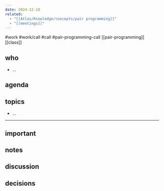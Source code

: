 ```yaml
---
date: 2024-12-10
related:
  - "[[Atlas/Knowledge/concepts/pair programming]]"
  - "[[meetings]]"
---
```

#work #work/call #call #pair-programming-call
[[pair-programming]] [[class]]

## who
- ...

## agenda


## topics
- ...

---

## important

## notes

## discussion

## decisions


